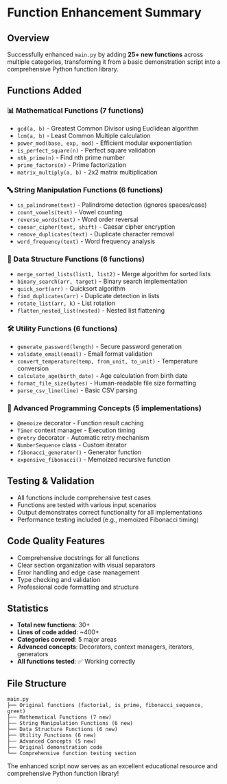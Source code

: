 # Function Enhancement Summary

## Overview
Successfully enhanced `main.py` by adding **25+ new functions** across multiple categories, transforming it from a basic demonstration script into a comprehensive Python function library.

## Functions Added

### 📊 Mathematical Functions (7 functions)
- `gcd(a, b)` - Greatest Common Divisor using Euclidean algorithm
- `lcm(a, b)` - Least Common Multiple calculation
- `power_mod(base, exp, mod)` - Efficient modular exponentiation
- `is_perfect_square(n)` - Perfect square validation
- `nth_prime(n)` - Find nth prime number
- `prime_factors(n)` - Prime factorization
- `matrix_multiply(a, b)` - 2x2 matrix multiplication

### 🔤 String Manipulation Functions (6 functions)
- `is_palindrome(text)` - Palindrome detection (ignores spaces/case)
- `count_vowels(text)` - Vowel counting
- `reverse_words(text)` - Word order reversal
- `caesar_cipher(text, shift)` - Caesar cipher encryption
- `remove_duplicates(text)` - Duplicate character removal
- `word_frequency(text)` - Word frequency analysis

### 📝 Data Structure Functions (6 functions)
- `merge_sorted_lists(list1, list2)` - Merge algorithm for sorted lists
- `binary_search(arr, target)` - Binary search implementation
- `quick_sort(arr)` - Quicksort algorithm
- `find_duplicates(arr)` - Duplicate detection in lists
- `rotate_list(arr, k)` - List rotation
- `flatten_nested_list(nested)` - Nested list flattening

### 🛠️ Utility Functions (6 functions)
- `generate_password(length)` - Secure password generation
- `validate_email(email)` - Email format validation
- `convert_temperature(temp, from_unit, to_unit)` - Temperature conversion
- `calculate_age(birth_date)` - Age calculation from birth date
- `format_file_size(bytes)` - Human-readable file size formatting
- `parse_csv_line(line)` - Basic CSV parsing

### 🚀 Advanced Programming Concepts (5 implementations)
- `@memoize` decorator - Function result caching
- `Timer` context manager - Execution timing
- `@retry` decorator - Automatic retry mechanism
- `NumberSequence` class - Custom iterator
- `fibonacci_generator()` - Generator function
- `expensive_fibonacci()` - Memoized recursive function

## Testing & Validation
- All functions include comprehensive test cases
- Functions are tested with various input scenarios
- Output demonstrates correct functionality for all implementations
- Performance testing included (e.g., memoized Fibonacci timing)

## Code Quality Features
- Comprehensive docstrings for all functions
- Clear section organization with visual separators
- Error handling and edge case management
- Type checking and validation
- Professional code formatting and structure

## Statistics
- **Total new functions**: 30+
- **Lines of code added**: ~400+
- **Categories covered**: 5 major areas
- **Advanced concepts**: Decorators, context managers, iterators, generators
- **All functions tested**: ✅ Working correctly

## File Structure
```
main.py
├── Original functions (factorial, is_prime, fibonacci_sequence, greet)
├── Mathematical Functions (7 new)
├── String Manipulation Functions (6 new)
├── Data Structure Functions (6 new)
├── Utility Functions (6 new)
├── Advanced Concepts (5 new)
├── Original demonstration code
└── Comprehensive function testing section
```

The enhanced script now serves as an excellent educational resource and comprehensive Python function library!

